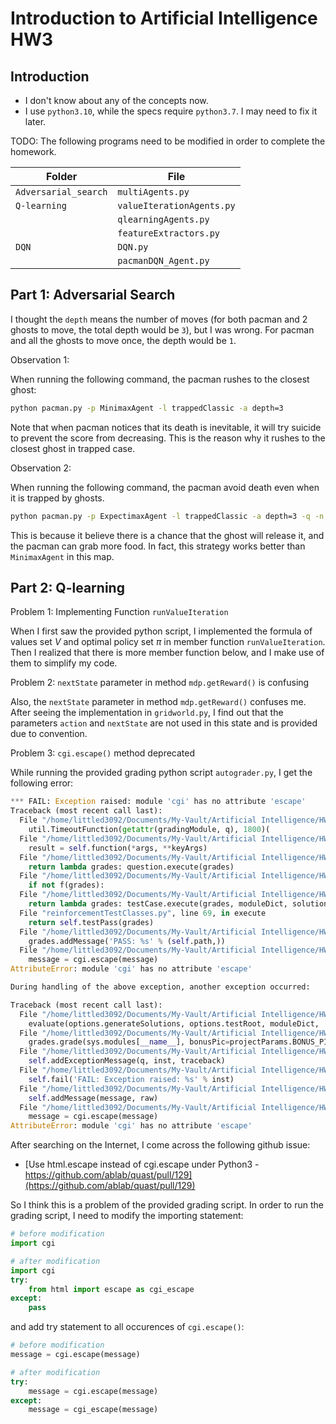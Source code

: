 # Introduction to Artificial Intelligence HW3

## Introduction

- I don't know about any of the concepts now.
- I use `python3.10`, while the specs require `python3.7`. I may need to fix it later.

TODO: The following programs need to be modified in order to complete the homework.

| Folder               | File                      |
| -------------------- | ------------------------- |
| `Adversarial_search` | `multiAgents.py`          |
| `Q-learning`         | `valueIterationAgents.py` |
|                      | `qlearningAgents.py`      |
|                      | `featureExtractors.py`    |
| `DQN`                | `DQN.py`                  |
|                      | `pacmanDQN_Agent.py`      |

## Part 1: Adversarial Search

I thought the `depth` means the number of moves (for both pacman and 2 ghosts to move, the total depth would be `3`), but I was wrong. For pacman and all the ghosts to move once, the depth would be `1`.

Observation 1:

When running the following command, the pacman rushes to the closest ghost:

```bash
python pacman.py -p MinimaxAgent -l trappedClassic -a depth=3
```

Note that when pacman notices that its death is inevitable, it will try suicide to prevent the score from decreasing. This is the reason why it rushes to the closest ghost in trapped case.

Observation 2:

When running the following command, the pacman avoid death even when it is trapped by ghosts.

```bash
python pacman.py -p ExpectimaxAgent -l trappedClassic -a depth=3 -q -n 10
```

This is because it believe there is a chance that the ghost will release it, and the pacman can grab more food. In fact, this strategy works better than `MinimaxAgent` in this map.

## Part 2: Q-learning

Problem 1: Implementing Function `runValueIteration`

When I first saw the provided python script, I implemented the formula of values set $V$ and optimal policy set $\pi$ in member function `runValueIteration`. Then I realized that there is more member function below, and I make use of them to simplify my code.

Problem 2: `nextState` parameter in method `mdp.getReward()` is confusing

Also, the `nextState` parameter in method `mdp.getReward()` confuses me. After seeing the implementation in `gridworld.py`, I find out that the parameters `action` and `nextState` are not used in this state and is provided due to convention.

Problem 3: `cgi.escape()` method deprecated

While running the provided grading python script `autograder.py`, I get the following error:

```python
*** FAIL: Exception raised: module 'cgi' has no attribute 'escape'
Traceback (most recent call last):
  File "/home/littled3092/Documents/My-Vault/Artificial Intelligence/HW3/Q-learning/grading.py", line 79, in grade
    util.TimeoutFunction(getattr(gradingModule, q), 1800)(
  File "/home/littled3092/Documents/My-Vault/Artificial Intelligence/HW3/Q-learning/util.py", line 702, in __call__
    result = self.function(*args, **keyArgs)
  File "/home/littled3092/Documents/My-Vault/Artificial Intelligence/HW3/Q-learning/autograder.py", line 312, in <lambda>
    return lambda grades: question.execute(grades)
  File "/home/littled3092/Documents/My-Vault/Artificial Intelligence/HW3/Q-learning/testClasses.py", line 57, in execute
    if not f(grades):
  File "/home/littled3092/Documents/My-Vault/Artificial Intelligence/HW3/Q-learning/autograder.py", line 307, in <lambda>
    return lambda grades: testCase.execute(grades, moduleDict, solutionDict)
  File "reinforcementTestClasses.py", line 69, in execute
    return self.testPass(grades)
  File "/home/littled3092/Documents/My-Vault/Artificial Intelligence/HW3/Q-learning/testClasses.py", line 176, in testPass
    grades.addMessage('PASS: %s' % (self.path,))
  File "/home/littled3092/Documents/My-Vault/Artificial Intelligence/HW3/Q-learning/grading.py", line 301, in addMessage
    message = cgi.escape(message)
AttributeError: module 'cgi' has no attribute 'escape'

During handling of the above exception, another exception occurred:

Traceback (most recent call last):
  File "/home/littled3092/Documents/My-Vault/Artificial Intelligence/HW3/Q-learning/autograder.py", line 366, in <module>
    evaluate(options.generateSolutions, options.testRoot, moduleDict,
  File "/home/littled3092/Documents/My-Vault/Artificial Intelligence/HW3/Q-learning/autograder.py", line 323, in evaluate
    grades.grade(sys.modules[__name__], bonusPic=projectParams.BONUS_PIC)
  File "/home/littled3092/Documents/My-Vault/Artificial Intelligence/HW3/Q-learning/grading.py", line 83, in grade
    self.addExceptionMessage(q, inst, traceback)
  File "/home/littled3092/Documents/My-Vault/Artificial Intelligence/HW3/Q-learning/grading.py", line 153, in addExceptionMessage
    self.fail('FAIL: Exception raised: %s' % inst)
  File "/home/littled3092/Documents/My-Vault/Artificial Intelligence/HW3/Q-learning/grading.py", line 277, in fail
    self.addMessage(message, raw)
  File "/home/littled3092/Documents/My-Vault/Artificial Intelligence/HW3/Q-learning/grading.py", line 301, in addMessage
    message = cgi.escape(message)
AttributeError: module 'cgi' has no attribute 'escape'
```

After searching on the Internet, I come across the following github issue:

- [Use html.escape instead of cgi.escape under Python3 - https://github.com/ablab/quast/pull/129](https://github.com/ablab/quast/pull/129)

So I think this is a problem of the provided grading script. In order to run the grading script, I need to modify the importing statement:

```python
# before modification
import cgi

# after modification
import cgi
try:
    from html import escape as cgi_escape
except:
    pass
```

and add try statement to all occurences of `cgi.escape()`:

```python
# before modification
message = cgi.escape(message)

# after modification
try:
    message = cgi.escape(message)
except:
    message = cgi_escape(message)
```